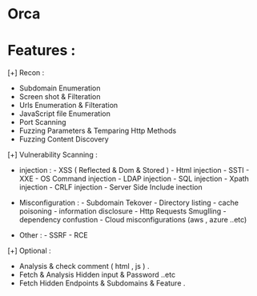 # Orca

# Features :

[+] Recon :
  - Subdomain Enumeration
  - Screen shot & Filteration
  - Urls Enumeration & Filteration
  - JavaScript file Enumeration
  - Port Scanning
  - Fuzzing Parameters & Temparing Http Methods
  - Fuzzing Content Discovery


[+] Vulnerability Scanning :

- injection :
                - XSS ( Reflected & Dom & Stored ) 
                - Html injection
                - SSTI
                - XXE
                - OS Command injection
                - LDAP injection
                - SQL injection
                - Xpath injection
                - CRLF injection
                - Server Side Include inection

- Misconfiguration :
                - Subdomain Tekover
                - Directory listing
                - cache poisoning
                - information disclosure
                - Http Requests Smuglling
                - dependency confustion
                - Cloud misconfigurations (aws , azure ..etc)
- Other :
          - SSRF
          - RCE
          
[+] Optional :
  - Analysis & check comment ( html , js ) .
  - Fetch & Analysis Hidden input & Password ..etc 
  - Fetch Hidden Endpoints & Subdomains & Feature .
